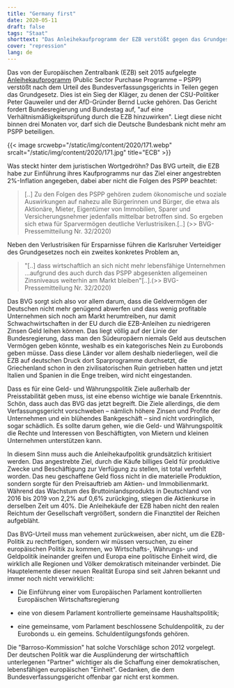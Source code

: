 ```yaml
---
title: "Germany first"
date: 2020-05-11
draft: false
tags: "Staat"
shorttext: "Das Anleihekaufprogramm der EZB verstößt gegen das Grundgesetz der BRD. In drei Monaten müssen die Grundlagen offengelegt werden."
cover: "repression"
lang: de
---
```


Das von der Europäischen Zentralbank (EZB) seit 2015 aufgelegte [Anleihekaufprogramm](https://www.ecb.europa.eu/mopo/implement/omt/html/index.en.html "Asset purchase programmes") (Public Sector Purchase Programme – PSPP) verstößt nach dem Urteil des Bundesverfassungsgerichts in Teilen gegen das Grundgesetz. Dies ist ein Sieg der Kläger, zu denen der CSU-Politiker Peter Gauweiler und der AfD-Gründer Bernd Lucke gehören. Das Gericht fordert Bundesregierung und Bundestag auf, "auf eine Verhältnismäßigkeitsprüfung durch die EZB hinzuwirken". Liegt diese nicht binnen drei Monaten vor, darf sich die Deutsche Bundesbank nicht mehr am PSPP beteiligen.

{{< image srcwebp="/static/img/content/2020/171.webp" srcalt="/static/img/content/2020/171.jpg" title="ECB" >}}

Was steckt hinter dem juristischen Wortgedröhn? Das BVG urteilt, die EZB habe zur Einführung ihres Kaufprogramms nur das Ziel einer angestrebten 2%-Inflation angegeben, dabei aber nicht die Folgen des PSPP beachtet:

> [..] Zu den Folgen des PSPP gehören zudem ökonomische und soziale Auswirkungen auf nahezu alle Bürgerinnen und Bürger, die etwa als Aktionäre, Mieter, Eigentümer von Immobilien, Sparer und Versicherungsnehmer jedenfalls mittelbar betroffen sind. So ergeben sich etwa für Sparvermögen deutliche Verlustrisiken.[..] (>> BVG- Pressemitteilung Nr. 32/2020)

Neben den Verlustrisiken für Ersparnisse führen die Karlsruher Verteidiger des Grundgesetzes noch ein zweites konkretes Problem an,

> "[..] dass wirtschaftlich an sich nicht mehr lebensfähige Unternehmen …aufgrund des auch durch das PSPP abgesenkten allgemeinen Zinsniveaus weiterhin am Markt bleiben"[..].(>> BVG- Pressemitteilung Nr. 32/2020)

Das BVG sorgt sich also vor allem darum, dass die Geldvermögen der Deutschen nicht mehr genügend abwerfen und dass wenig profitable Unternehmen sich noch am Markt herumtreiben, nur damit Schwachwirtschaften in der EU durch die EZB-Anleihen zu niedrigeren Zinsen Geld leihen können. Das liegt völlig auf der Linie der Bundesregierung, dass man den Südeuropäern niemals Geld aus deutschen Vermögen geben könnte, weshalb es ein kategorisches Nein zu Eurobonds geben müsse. Dass diese Länder vor allem deshalb niederliegen, weil die EZB auf deutschen Druck dort Sparprogramme durchsetzt, die Griechenland schon in den zivilisatorischen Ruin getrieben hatten und jetzt Italien und Spanien in die Enge treiben, wird nicht eingestanden.

Dass es für eine Geld- und Währungspolitik Ziele außerhalb der Preisstabilität geben muss, ist eine ebenso wichtige wie banale Erkenntnis. Schön, dass auch das BVG das jetzt begreift. Die Ziele allerdings, die dem Verfassungsgericht vorschweben – nämlich höhere Zinsen und Profite der Unternehmen und ein blühendes Bankgeschäft – sind nicht vordringlich, sogar schädlich. Es sollte darum gehen, wie die Geld- und Währungspolitik die Rechte und Interessen von Beschäftigten, von Mietern und kleinen Unternehmen unterstützen kann.

In diesem Sinn muss auch die Anleihekaufpolitik grundsätzlich kritisiert werden. Das angestrebte Ziel, durch die Käufe billiges Geld für produktive Zwecke und Beschäftigung zur Verfügung zu stellen, ist total verfehlt worden. Das neu geschaffene Geld floss nicht in die materielle Produktion, sondern sorgte für den Preisauftrieb am Aktien- und Immobilienmarkt. Während das Wachstum des Bruttoinlandsprodukts in Deutschland von 2016 bis 2019 von 2,2% auf 0,6% zurückging, stiegen die Aktienkurse in derselben Zeit um 40%. Die Anleihekäufe der EZB haben nicht den realen Reichtum der Gesellschaft vergrößert, sondern die Finanztitel der Reichen aufgebläht.

Das BVG-Urteil muss man vehement zurückweisen, aber nicht, um die EZB-Politik zu rechtfertigen, sondern wir müssen versuchen, zu einer europäischen Politik zu kommen, wo Wirtschafts-, Währungs- und Geldpolitik ineinander greifen und Europa eine politische Einheit wird, die wirklich alle Regionen und Völker demokratisch miteinander verbindet. Die Hauptelemente dieser neuen Realität Europa sind seit Jahren bekannt und immer noch nicht verwirklicht:

  - Die Einführung einer vom Europäischen Parlament kontrollierten Europäischen Wirtschaftsregierung

  - eine von diesem Parlament kontrollierte gemeinsame Haushaltspolitik;

  - eine gemeinsame, vom Parlament beschlossene Schuldenpolitik, zu der Eurobonds u. ein gemeins. Schuldentilgungsfonds gehören.

Die "Barroso-Kommission" hat solche Vorschläge schon 2012 vorgelegt. Der deutschen Politik war die Ausplünderung der wirtschaftlich unterlegenen "Partner" wichtiger als die Schaffung einer demokratischen, lebensfähigen europäischen "Einheit". Gedanken, die dem Bundesverfassungsgericht offenbar gar nicht erst kommen.
